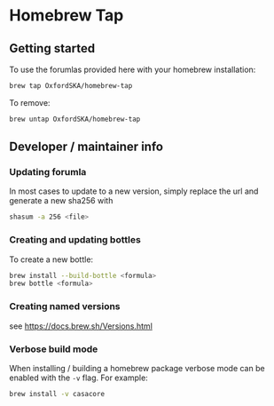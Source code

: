 # Homebrew Tap

## Getting started

To use the forumlas provided here with your homebrew installation:

```bash
brew tap OxfordSKA/homebrew-tap
```

To remove:

```bash
brew untap OxfordSKA/homebrew-tap
```

## Developer / maintainer info

### Updating forumla

In most cases to update to a new version, simply replace the url and generate a new sha256 with

```bash
shasum -a 256 <file>
```

### Creating and updating bottles

To create a new bottle:

```bash
brew install --build-bottle <formula>
brew bottle <formula>
```

### Creating named versions

see <https://docs.brew.sh/Versions.html>

### Verbose build mode

When installing / building a homebrew package verbose mode can be enabled
with the `-v` flag. For example:

```bash
brew install -v casacore
```